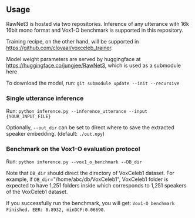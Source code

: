 ## Usage

RawNet3 is hosted via two repositories.
Inference of any utterance with 16k 16bit mono format and Vox1-O benchmark is 
supported in this repository.

Training recipe, on the other hand, will be supported in 
https://github.com/clovaai/voxceleb_trainer.

Model weight parameters are served by huggingface at 
https://huggingface.co/jungjee/RawNet3, which is used as a submodule here

To download the model, run:
`git submodule update --init --recursive`

### Single utterance inference
Run: `python inference.py --inference_utterance --input {YOUR_INPUT_FILE}`

Optionally, `--out_dir` can be set to direct where to save the extracted speaker embedding. (default: `./out.npy`)

### Benchmark on the Vox1-O evaluation protocol
Run: `python inference.py --vox1_o_benchmark --DB_dir`

Note that `DB_dir` should direct the directory of VoxCeleb1 dataset. 
For example, if `DB_dir`="/home/abc/db/VoxCeleb1",
VoxCeleb1 folder is expected to have 1,251 folders inside which corresponds to 1,251 speakers of the VoxCeleb1 dataset. 

If you successfully run the benchmark, you will get:
`Vox1-O benchmark Finished. EER: 0.8932, minDCF:0.06690`. 
